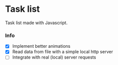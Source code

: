 # Task list

Task list made with Javascript.

### Info

- [x] Implement better animations
- [x] Read data from file with a simple local http server
- [ ] Integrate with real (local) server requests
